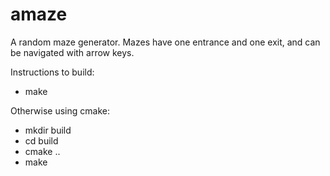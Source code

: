 # amaze
A random maze generator.
Mazes have one entrance and one exit, and can be navigated with arrow keys.

Instructions to build:
- make

Otherwise using cmake:
- mkdir build
- cd build
- cmake ..
- make


